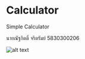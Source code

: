 # Calculator
Simple Calculator

นายณัฐกิตติ์ จริตรัมย์ 5830300206

![alt text](https://i.imgur.com/mZm4mKm.png)
